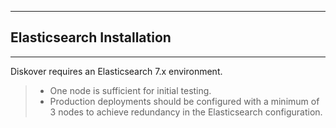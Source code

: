 ___
## Elasticsearch Installation
___

Diskover requires an Elasticsearch 7.x environment.
>- One node is sufficient for initial testing.
>- Production deployments should be configured with a minimum of 3 nodes to achieve redundancy in the Elasticsearch configuration.

